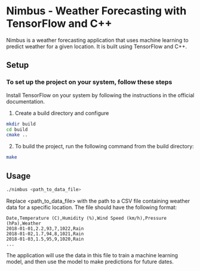 # Nimbus - Weather Forecasting with TensorFlow and C++

Nimbus is a weather forecasting application that uses machine learning to predict weather for a given location. It is built using TensorFlow and C++.

## Setup

### To set up the project on your system, follow these steps

Install TensorFlow on your system by following the instructions in the official documentation.

1. Create a build directory and configure

```bash
mkdir build
cd build
cmake ..
```

2. To build the project, run the following command from the build directory:

```bash
make
```

## Usage

```bash
./nimbus <path_to_data_file>
```

Replace <path_to_data_file> with the path to a CSV file containing weather data for a specific location. The file should have the following format:

```csv
Date,Temperature (C),Humidity (%),Wind Speed (km/h),Pressure (hPa),Weather
2018-01-01,2.2,93,7,1022,Rain
2018-01-02,1.7,94,8,1021,Rain
2018-01-03,1.5,95,9,1020,Rain
...
```

The application will use the data in this file to train a machine learning model, and then use the model to make predictions for future dates.


